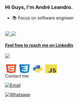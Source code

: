 ### Hi Guys, I'm André Leandro. 
- 📚 Focus on software engineer
<div align="center">
  <a href="https://github.com/Andrelgamer1900">
</div>

##
<div>
    <img height="150em" src="https://github-readme-stats.vercel.app/api?username=andreleandro&show_icons=false&theme=dark&count_private=true">
    <img height="150em" src="https://github-readme-stats.vercel.app/api/top-langs/?username=andreleandro&layout=compact&theme=dark">
</div>




 #### Feel free to reach me on LinkedIn
  <div> 
  <a href="https://www.linkedin.com/in/andr%C3%A9-leandro-53a080216/" target="_blank"><img src="https://img.shields.io/badge/-LinkedIn-%230077B5?style=for-the-badge&logo=linkedin&logoColor=white" target="_blank"></a> 
</div>
<div style="display: inline_block"><br>
 <img align="center" alt="andre-HTML" height="30" width="40" src="https://raw.githubusercontent.com/devicons/devicon/master/icons/html5/html5-original.svg">
  <img align="center" alt="andre-CSS" height="30" width="40" src="https://raw.githubusercontent.com/devicons/devicon/master/icons/css3/css3-original.svg">
  <img align="center" alt="andre-Python" height="30" width="40" src="https://raw.githubusercontent.com/devicons/devicon/master/icons/python/python-original.svg">  
<img align="center" alt="andre-javascript" height="30" width="40" src="https://raw.githubusercontent.com/devicons/devicon/master/icons/javascript/javascript-original.svg">  
</div>
 Contact me:

[![Email](https://img.shields.io/static/v1?logoColor=white&logo=gmail&message=leandroandre051@gmail.com&color=black&label=&labelColor=101010&style=flat)](mailto:leandroandre051@gmail.com)

[![Whatsapp](https://img.shields.io/static/v1?logoColor=white&logo=whatsapp&message=%2b55%20956950473&color=black&label=&labelColor=101010&style=flat)](https://wa.me/11956950473)
